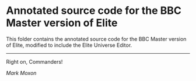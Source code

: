 # Annotated source code for the BBC Master version of Elite

This folder contains the annotated source code for the BBC Master version of Elite, modified to include the Elite Universe Editor.

---

Right on, Commanders!

_Mark Moxon_
